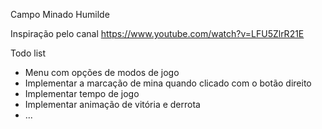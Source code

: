 Campo Minado Humilde

Inspiração pelo canal https://www.youtube.com/watch?v=LFU5ZlrR21E

Todo list

 - Menu com opções de modos de jogo
 - Implementar a marcação de mina quando clicado com o botão direito
 - Implementar tempo de jogo
 - Implementar animação de vitória e derrota
 - ...